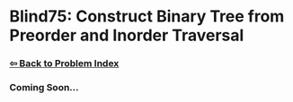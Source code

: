 # Blind75: Construct Binary Tree from Preorder and Inorder Traversal

### [⇦ Back to Problem Index](../../index.md)

### Coming Soon...
